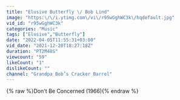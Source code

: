 ```yaml
---
title: "Elusive Butterfly \/ Bob Lind"
image: "https:\/\/i.ytimg.com\/vi\/r95wGghWC3k\/hqdefault.jpg"
vid_id: "r95wGghWC3k"
categories: "Music"
tags: ["Elusive","Butterfly"]
date: "2022-04-05T11:55:31+03:00"
vid_date: "2021-12-20T18:27:18Z"
duration: "PT2M48S"
viewcount: "59"
likeCount: "1"
dislikeCount: ""
channel: "Grandpa Bob’s Cracker Barrel"
---
```

{% raw %}Don't Be Concerned (1966){% endraw %}
